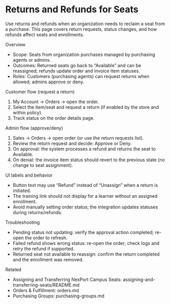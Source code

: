 # Returns and Refunds for Seats

Use returns and refunds when an organization needs to reclaim a seat from a purchase. This page covers return requests, status changes, and how refunds affect seats and enrollments.

Overview
- Scope: Seats from organization purchases managed by purchasing agents or admins.
- Outcomes: Returned seats go back to “Available” and can be reassigned; refunds update order and invoice item statuses.
- Roles: Customers (purchasing agents) can request returns when allowed; admins approve or deny.

Customer flow (request a return)
1) My Account → Orders → open the order.
2) Select the item/seat and request a return (if enabled by the store and within policy).
3) Track status on the order details page.

Admin flow (approve/deny)
1) Sales → Orders → open order (or use the return requests list).
2) Review the return request and decide: Approve or Deny.
3) On approval: the system processes a refund and returns the seat to Available.
4) On denial: the invoice item status should revert to the previous state (no change to seat assignment).

UI labels and behavior
- Button text may use “Refund” instead of “Unassign” when a return is initiated.
- The training link should not display for a learner without an assigned enrollment.
- Avoid manually setting order status; the integration updates statuses during returns/refunds.

Troubleshooting
- Pending status not updating: verify the approval action completed; re-open the order to refresh.
- Failed refund shows wrong status: re-open the order; check logs and retry the refund if supported.
- Returned seat not available to reassign: confirm the return completed and the enrollment was removed.

Related
- Assigning and Transferring NexPort Campus Seats: assigning-and-transferring-seats/README.md
- Orders & Fulfillment: orders.md
- Purchasing Groups: purchasing-groups.md
